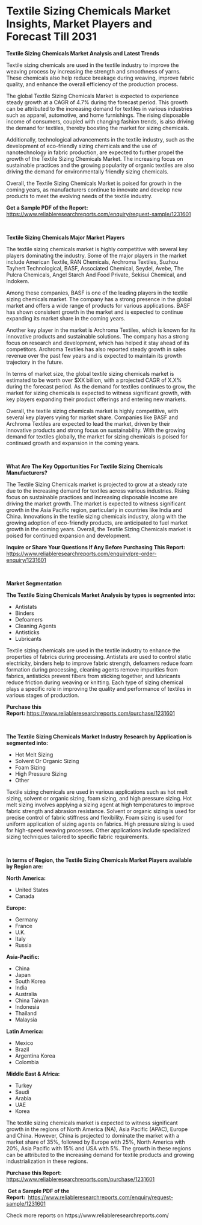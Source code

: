 <p><h1>Textile Sizing Chemicals Market Insights, Market Players and Forecast Till 2031</h1></p><p><strong>Textile Sizing Chemicals Market Analysis and Latest Trends</strong></p>
<p><p>Textile sizing chemicals are used in the textile industry to improve the weaving process by increasing the strength and smoothness of yarns. These chemicals also help reduce breakage during weaving, improve fabric quality, and enhance the overall efficiency of the production process.</p><p>The global Textile Sizing Chemicals Market is expected to experience steady growth at a CAGR of 4.7% during the forecast period. This growth can be attributed to the increasing demand for textiles in various industries such as apparel, automotive, and home furnishings. The rising disposable income of consumers, coupled with changing fashion trends, is also driving the demand for textiles, thereby boosting the market for sizing chemicals.</p><p>Additionally, technological advancements in the textile industry, such as the development of eco-friendly sizing chemicals and the use of nanotechnology in fabric production, are expected to further propel the growth of the Textile Sizing Chemicals Market. The increasing focus on sustainable practices and the growing popularity of organic textiles are also driving the demand for environmentally friendly sizing chemicals.</p><p>Overall, the Textile Sizing Chemicals Market is poised for growth in the coming years, as manufacturers continue to innovate and develop new products to meet the evolving needs of the textile industry.</p></p>
<p><strong>Get a Sample PDF of the Report:&nbsp;</strong> <a href="https://www.reliableresearchreports.com/enquiry/request-sample/1231601">https://www.reliableresearchreports.com/enquiry/request-sample/1231601</a></p>
<p>&nbsp;</p>
<p><strong>Textile Sizing Chemicals Major Market Players</strong></p>
<p><p>The textile sizing chemicals market is highly competitive with several key players dominating the industry. Some of the major players in the market include American Textile, RAN Chemicals, Archroma Textiles, Suzhou Tayhert Technological, BASF, Associated Chemical, Seydel, Avebe, The Pulcra Chemicals, Angel Starch And Food Private, Sekisui Chemical, and Indokem.</p><p>Among these companies, BASF is one of the leading players in the textile sizing chemicals market. The company has a strong presence in the global market and offers a wide range of products for various applications. BASF has shown consistent growth in the market and is expected to continue expanding its market share in the coming years.</p><p>Another key player in the market is Archroma Textiles, which is known for its innovative products and sustainable solutions. The company has a strong focus on research and development, which has helped it stay ahead of its competitors. Archroma Textiles has also reported steady growth in sales revenue over the past few years and is expected to maintain its growth trajectory in the future.</p><p>In terms of market size, the global textile sizing chemicals market is estimated to be worth over $XX billion, with a projected CAGR of X.X% during the forecast period. As the demand for textiles continues to grow, the market for sizing chemicals is expected to witness significant growth, with key players expanding their product offerings and entering new markets.</p><p>Overall, the textile sizing chemicals market is highly competitive, with several key players vying for market share. Companies like BASF and Archroma Textiles are expected to lead the market, driven by their innovative products and strong focus on sustainability. With the growing demand for textiles globally, the market for sizing chemicals is poised for continued growth and expansion in the coming years.</p></p>
<p>&nbsp;</p>
<p><strong>What Are The Key Opportunities For Textile Sizing Chemicals Manufacturers?</strong></p>
<p><p>The Textile Sizing Chemicals market is projected to grow at a steady rate due to the increasing demand for textiles across various industries. Rising focus on sustainable practices and increasing disposable income are driving the market growth. The market is expected to witness significant growth in the Asia Pacific region, particularly in countries like India and China. Innovations in the textile sizing chemicals industry, along with the growing adoption of eco-friendly products, are anticipated to fuel market growth in the coming years. Overall, the Textile Sizing Chemicals market is poised for continued expansion and development.</p></p>
<p><strong>Inquire or Share Your Questions If Any Before Purchasing This Report:</strong> <a href="https://www.reliableresearchreports.com/enquiry/pre-order-enquiry/1231601">https://www.reliableresearchreports.com/enquiry/pre-order-enquiry/1231601</a></p>
<p>&nbsp;</p>
<p><strong>Market Segmentation</strong></p>
<p><strong>The Textile Sizing Chemicals Market Analysis by types is segmented into:</strong></p>
<p><ul><li>Antistats</li><li>Binders</li><li>Defoamers</li><li>Cleaning Agents</li><li>Antisticks</li><li>Lubricants</li></ul></p>
<p><p>Textile sizing chemicals are used in the textile industry to enhance the properties of fabrics during processing. Antistats are used to control static electricity, binders help to improve fabric strength, defoamers reduce foam formation during processing, cleaning agents remove impurities from fabrics, antisticks prevent fibers from sticking together, and lubricants reduce friction during weaving or knitting. Each type of sizing chemical plays a specific role in improving the quality and performance of textiles in various stages of production.</p></p>
<p><strong>Purchase this Report:&nbsp;</strong><a href="https://www.reliableresearchreports.com/purchase/1231601">https://www.reliableresearchreports.com/purchase/1231601</a></p>
<p>&nbsp;</p>
<p><strong>The Textile Sizing Chemicals Market Industry Research by Application is segmented into:</strong></p>
<p><ul><li>Hot Melt Sizing</li><li>Solvent Or Organic Sizing</li><li>Foam Sizing</li><li>High Pressure Sizing</li><li>Other</li></ul></p>
<p><p>Textile sizing chemicals are used in various applications such as hot melt sizing, solvent or organic sizing, foam sizing, and high pressure sizing. Hot melt sizing involves applying a sizing agent at high temperatures to improve fabric strength and abrasion resistance. Solvent or organic sizing is used for precise control of fabric stiffness and flexibility. Foam sizing is used for uniform application of sizing agents on fabrics. High pressure sizing is used for high-speed weaving processes. Other applications include specialized sizing techniques tailored to specific fabric requirements.</p></p>
<p>&nbsp;</p>
<p><strong>In terms of Region, the Textile Sizing Chemicals Market Players available by Region are:</strong></p>
<p>
    <p> <strong> North America: </strong>
        <ul>
            <li>United States</li>
            <li>Canada</li>
        </ul>
        </p> 
    <p> <strong> Europe: </strong>
        <ul>
            <li>Germany</li>
            <li>France</li>
            <li>U.K.</li>
            <li>Italy</li>
            <li>Russia</li>
        </ul>
        </p> 
    <p> <strong> Asia-Pacific: </strong>
        <ul>
            <li>China</li>
            <li>Japan</li>
            <li>South Korea</li>
            <li>India</li>
            <li>Australia</li>
            <li>China Taiwan</li>
            <li>Indonesia</li>
            <li>Thailand</li>
            <li>Malaysia</li>
        </ul>
        </p> 
    <p> <strong> Latin America: </strong>
        <ul>
            <li>Mexico</li>
            <li>Brazil</li>
            <li>Argentina Korea</li>
            <li>Colombia</li>
        </ul>
        </p> 
    <p> <strong> Middle East & Africa: </strong>
        <ul>
            <li>Turkey</li>
            <li>Saudi</li>
            <li>Arabia</li>
            <li>UAE</li>
            <li>Korea</li>
        </ul>
    </p>
    </p>
<p><p>The textile sizing chemicals market is expected to witness significant growth in the regions of North America (NA), Asia Pacific (APAC), Europe and China. However, China is projected to dominate the market with a market share of 35%, followed by Europe with 25%, North America with 20%, Asia Pacific with 15% and USA with 5%. The growth in these regions can be attributed to the increasing demand for textile products and growing industrialization in these regions.</p></p>
<p><strong>Purchase this Report: </strong><a href="https://www.reliableresearchreports.com/purchase/1231601">https://www.reliableresearchreports.com/purchase/1231601</a></p>
<p>&nbsp;<strong>Get a Sample PDF of the Report:&nbsp;&nbsp;</strong><a href="https://www.reliableresearchreports.com/enquiry/request-sample/1231601">https://www.reliableresearchreports.com/enquiry/request-sample/1231601</a></p>
<p><strong></strong></p>
<p>Check more reports on https://www.reliableresearchreports.com/</p>